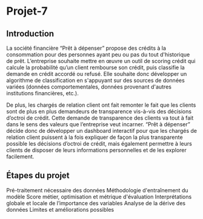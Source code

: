 # Projet-7


## Introduction

La société financière “Prêt à dépenser” propose des crédits à la consommation pour des personnes ayant peu ou pas du tout d'historique de prêt. L’entreprise souhaite mettre en œuvre un outil de scoring crédit qui calcule la probabilité qu’un client rembourse son crédit, puis classifie la demande en crédit accordé ou refusé. Elle souhaite donc développer un algorithme de classification en s'appuyant sur des sources de données variées (données comportementales, données provenant d'autres institutions financières, etc.).

De plus, les chargés de relation client ont fait remonter le fait que les clients sont de plus en plus demandeurs de transparence vis-à-vis des décisions d’octroi de crédit. Cette demande de transparence des clients va tout à fait dans le sens des valeurs que l’entreprise veut incarner. “Prêt à dépenser” décide donc de développer un dashboard interactif pour que les chargés de relation client puissent à la fois expliquer de façon la plus transparente possible les décisions d’octroi de crédit, mais également permettre à leurs clients de disposer de leurs informations personnelles et de les explorer facilement.


## Étapes du projet

Pré-traitement nécessaire des données
Méthodologie d'entraînement du modèle
Score métier, optimisation et métrique d'évaluation
Interprétations globale et locale de l’importance des variables
Analyse de la dérive des données
Limites et améliorations possibles

